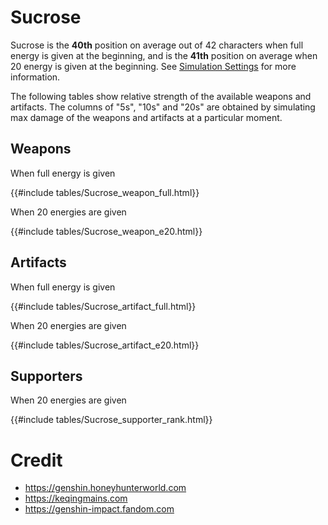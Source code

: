 # Sucrose

Sucrose is the **40th** position on average out of 42
characters when full energy is given at the beginning, and is the
**41th** position on average when 20 energy is given at the
beginning. See [Simulation Settings](./simulation_settings.md) for more
information.

The following tables show relative strength of the available weapons and
artifacts. The columns of "5s", "10s" and "20s" are obtained by
simulating max damage of the weapons and artifacts at a particular
moment.

## Weapons

When full energy is given

{{#include tables/Sucrose_weapon_full.html}}

When 20 energies are given

{{#include tables/Sucrose_weapon_e20.html}}

## Artifacts

When full energy is given

{{#include tables/Sucrose_artifact_full.html}}

When 20 energies are given

{{#include tables/Sucrose_artifact_e20.html}}

## Supporters

When 20 energies are given

{{#include tables/Sucrose_supporter_rank.html}}

# Credit

- <https://genshin.honeyhunterworld.com>
- <https://keqingmains.com>
- <https://genshin-impact.fandom.com>
